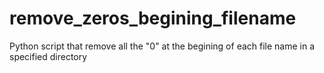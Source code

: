 # remove_zeros_begining_filename
Python script that remove all the "0" at the begining of each file name in a specified directory
